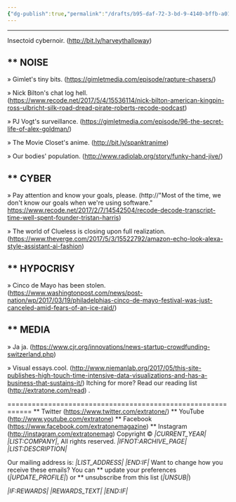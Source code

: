 ```yaml
---
{"dg-publish":true,"permalink":"/drafts/b95-daf-72-3-bd-9-4140-bffb-a01-b43208-f36/","dgHomeLink":true,"dgPassFrontmatter":false}
---
```


------------------------------------------------------------
Insectoid cybernoir. (http://bit.ly/harveythalloway)


** NOISE
------------------------------------------------------------
» Gimlet's tiny bits. (https://gimletmedia.com/episode/rapture-chasers/)

» Nick Bilton's chat log hell. (https://www.recode.net/2017/5/4/15536114/nick-bilton-american-kingpin-ross-ulbricht-silk-road-dread-pirate-roberts-recode-podcast)

» PJ Vogt's surveillance. (https://gimletmedia.com/episode/96-the-secret-life-of-alex-goldman/)

» The Movie Closet's anime. (http://bit.ly/spanktranime)

» Our bodies' population. (http://www.radiolab.org/story/funky-hand-jive/)


** CYBER
------------------------------------------------------------
» Pay attention and know your goals, please. (http://"Most of the time, we don't know our goals when we're using software." https://www.recode.net/2017/2/7/14542504/recode-decode-transcript-time-well-spent-founder-tristan-harris)

» The world of Clueless is closing upon full realization. (https://www.theverge.com/2017/5/3/15522792/amazon-echo-look-alexa-style-assistant-ai-fashion)


** HYPOCRISY
------------------------------------------------------------
» Cinco de Mayo has been stolen. (https://www.washingtonpost.com/news/post-nation/wp/2017/03/19/philadelphias-cinco-de-mayo-festival-was-just-canceled-amid-fears-of-an-ice-raid/)


** MEDIA
------------------------------------------------------------
» Ja ja. (https://www.cjr.org/innovations/news-startup-crowdfunding-switzerland.php)

» Visual essays.cool. (http://www.niemanlab.org/2017/05/this-site-publishes-high-touch-time-intensive-data-visualizations-and-has-a-business-that-sustains-it/)
Itching for more?
Read our reading list (http://extratone.com/read) .

============================================================
** Twitter (https://www.twitter.com/extratone/)
** YouTube (http://www.youtube.com/extratone)
** Facebook (https://www.facebook.com/extratonemagazine)
** Instagram (http://instagram.com/extratonemag)
Copyright © *|CURRENT_YEAR|* *|LIST:COMPANY|*, All rights reserved.
*|IFNOT:ARCHIVE_PAGE|* *|LIST:DESCRIPTION|*

Our mailing address is:
*|LIST_ADDRESS|* *|END:IF|*
Want to change how you receive these emails?
You can ** update your preferences (*|UPDATE_PROFILE|*)
or ** unsubscribe from this list (*|UNSUB|*)

*|IF:REWARDS|* *|REWARDS_TEXT|* *|END:IF|*